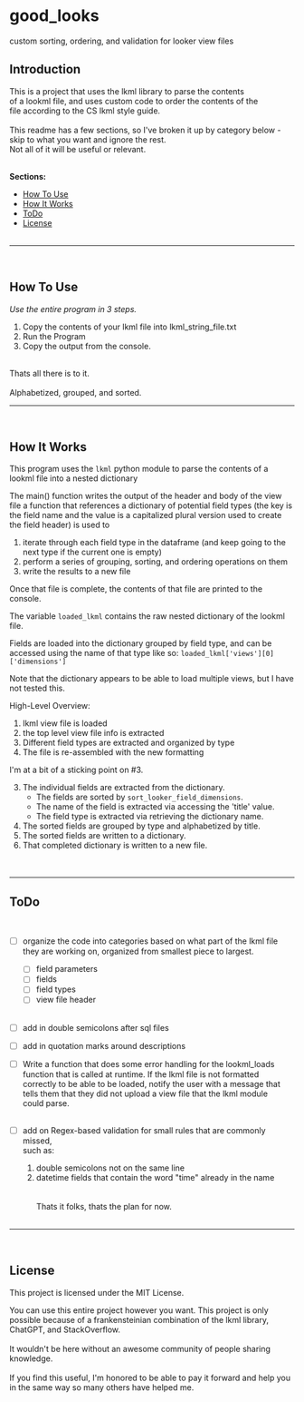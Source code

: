 # good_looks
custom sorting, ordering, and validation for looker view files

## Introduction
This is a project that uses the lkml library to parse the contents </br>
of a lookml file, and uses custom code to order the contents of the </br>
file according to the CS lkml style guide. </br></br>
This readme has a few sections, so I've broken it up by category below - </br>
skip to what you want and ignore the rest.</br>
Not all of it will be useful or relevant. 
</br></br>

**Sections:**
  - [How To Use](#how-to-use)
  - [How It Works](#how-it-works) 
  - [ToDo](#todo)
  - [License](#license) 
</br></br>
-----------------------------------
</br>

## How To Use

*Use the entire program in 3 steps.* </br>

   1. Copy the contents of your lkml file into lkml_string_file.txt
   2. Run the Program
   3. Copy the output from the console.</br>

</br>
Thats all there is to it. </br>
</br>
Alphabetized, grouped, and sorted.

</br>

-----------------------------------
</br>

## How It Works

This program uses the `lkml` python module to parse the contents of a lookml file 
into a nested dictionary

The main() function writes the output of the header and body of the view file 
a function that references a dictionary of potential field types 
(the key is the field name and the value is a capitalized plural version used to 
create the field header) is used to 
   1. iterate through each field type in the dataframe (and keep going to the next type
   if the current one is empty)
   2. perform a series of grouping, sorting, and ordering operations on them
   3. write the results to a new file

Once that file is complete, the contents of that file are printed to the console.





The variable `loaded_lkml` contains the raw nested dictionary of 
the lookml file.


Fields are loaded into the dictionary grouped by field type, and can be accessed
using the name of that type like so: `loaded_lkml['views'][0]['dimensions']`

Note that the dictionary appears to be able to load multiple views, but I have not
tested this.

High-Level Overview:
1. lkml view file is loaded 
2. the top level view file info is extracted
3. Different field types are extracted and organized by type
4. The file is re-assembled with the new formatting

I'm at a bit of a sticking point on #3.



3. The individual fields are extracted from the dictionary.
   - The fields are sorted by `sort_looker_field_dimensions`.
   - The name of the field is extracted via accessing the 'title' value.
   - The field type is extracted via retrieving the dictionary name.
4. The sorted fields are grouped by type and alphabetized by title.
5. The sorted fields are written to a dictionary.
6. That completed dictionary is written to a new file.
</br></br></br>
-----------------------------------
## ToDo
</br>

-[ ] organize the code into categories based on what part of the lkml file </br>
they are working on, organized from smallest piece to largest. 
   -[ ] field parameters</br>
   - [ ] fields</br>
   - [ ] field types</br>
   - [ ] view file header</br></br>

- [ ] add in double semicolons after sql files </br>
- [ ] add in quotation marks around descriptions </br>

- [ ] Write a function that does some error handling for the lookml_loads </br>
function that is called at runtime. If the lkml file is not formatted </br>
correctly to be able to be loaded, notify the user with a message that </br>
tells them that they did not upload a view file that the lkml module </br>
could parse. </br></br>

- [ ] add on Regex-based validation for small rules that are commonly missed, </br>
such as:
   1. double semicolons not on the same line
   2. datetime fields that contain the word "time" already in the name </br>
</br></br>
Thats it folks, thats the plan for now.
</br></br>

-----------------------------------
</br>

## License
This project is licensed under the MIT License.

You can use this entire project however you want. This project is only </br>
possible because of a frankensteinian combination of the lkml library, </br>
ChatGPT, and StackOverflow. </br></br>
It wouldn't be here without an awesome community of people sharing knowledge. 
</br></br>
If you find this useful, I'm honored to be able to pay it forward and help you </br> 
in the same way so many others have helped me. </br>
